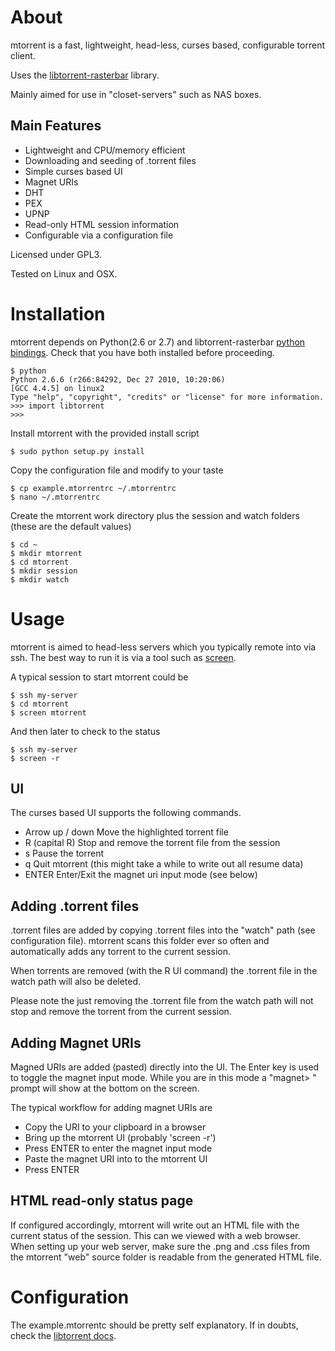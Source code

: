 # About
mtorrent is a fast, lightweight, head-less, curses based, configurable torrent client. 

Uses the [libtorrent-rasterbar](http://www.libtorrent.org "libtorrent-rasterbar") library.

Mainly aimed for use in "closet-servers" such as NAS boxes.

## Main Features

* Lightweight and CPU/memory efficient
* Downloading and seeding of .torrent files
* Simple curses based UI
* Magnet URIs
* DHT
* PEX
* UPNP
* Read-only HTML session information
* Configurable via a configuration file

Licensed under GPL3.

Tested on Linux and OSX.

# Installation

mtorrent depends on Python(2.6 or 2.7) and libtorrent-rasterbar [python bindings](http://www.rasterbar.com/products/libtorrent/python_binding.html "python bindings"). Check that you have both installed before proceeding.

    $ python
    Python 2.6.6 (r266:84292, Dec 27 2010, 10:20:06) 
    [GCC 4.4.5] on linux2
    Type "help", "copyright", "credits" or "license" for more information.
    >>> import libtorrent
    >>> 

Install mtorrent with the provided install script

    $ sudo python setup.py install

Copy the configuration file and modify to your taste

    $ cp example.mtorrentrc ~/.mtorrentrc
    $ nano ~/.mtorrentrc

Create the mtorrent work directory plus the session and watch folders (these are the default values)

    $ cd ~
    $ mkdir mtorrent
    $ cd mtorrent
    $ mkdir session
    $ mkdir watch
    
# Usage

mtorrent is aimed to head-less servers which you typically remote into via ssh. The best way to run it is via a tool such as [screen](http://www.gnu.org/software/screen "screen"). 

A typical session to start mtorrent could be

    $ ssh my-server
    $ cd mtorrent
    $ screen mtorrent 

And then later to check to the status

    $ ssh my-server
    $ screen -r

## UI

The curses based UI supports the following commands.

* Arrow up / down 
Move the highlighted torrent file
* R (capital R)
Stop and remove the torrent file from the session
* s 
Pause the torrent
* q
Quit mtorrent (this might take a while to write out all resume data)
* ENTER
Enter/Exit the magnet uri input mode (see below)

## Adding .torrent files

.torrent files are added by copying .torrent files into the "watch" path (see configuration file). mtorrent scans this folder ever so often and automatically adds any torrent to the current session.

When torrents are removed (with the R UI command) the .torrent file in the watch path will also be deleted.

Please note the just removing the .torrent file from the watch path will not stop and remove the torrent from the current session.

## Adding Magnet URIs

Magned URIs are added (pasted) directly into the UI. The Enter key is used to toggle the magnet input mode. While you are in this mode a "magnet> " prompt will show at the bottom on the screen. 

The typical workflow for adding magnet URIs are

* Copy the URI to your clipboard in a browser
* Bring up the mtorrent UI (probably 'screen -r')
* Press ENTER to enter the magnet input mode
* Paste the magnet URI into to the mtorrent UI
* Press ENTER

## HTML read-only status page

If configured accordingly, mtorrent will write out an HTML file with the current status of the session. This can we viewed with a web browser. When setting up your web server, make sure the .png and .css files from the mtorrent "web" source folder is readable from the generated HTML file.

# Configuration

The example.mtorrentc should be pretty self explanatory. If in doubts, check the [libtorrent docs](http://www.rasterbar.com/products/libtorrent/manual.html "libtorrent docs").